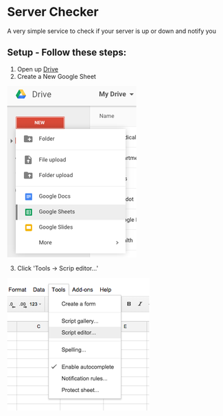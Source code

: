 # Server Checker
A very simple service to check if your server is up or down and notify you

## Setup - Follow these steps:

1. Open up [Drive](https://drive.google.com)
2. Create a New Google Sheet
    
![Server Checker Step 2](https://raw.githubusercontent.com/dankantor/server-checker/master/screenshots/serverchecker-1.png)

3. Click 'Tools -> Scrip editor...'

![Server Checker Step 2](https://raw.githubusercontent.com/dankantor/server-checker/master/screenshots/serverchecker-2.png)

